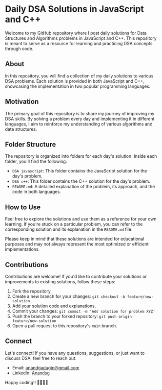 # Daily DSA Solutions in JavaScript and C++

Welcome to my GitHub repository where I post daily solutions for Data Structures and Algorithms problems in JavaScript and C++. This repository is meant to serve as a resource for learning and practicing DSA concepts through code.

## About

In this repository, you will find a collection of my daily solutions to various DSA problems. Each solution is provided in both JavaScript and C++, showcasing the implementation in two popular programming languages.

## Motivation

The primary goal of this repository is to share my journey of improving my DSA skills. By solving a problem every day and implementing it in different languages, I aim to reinforce my understanding of various algorithms and data structures.

## Folder Structure

The repository is organized into folders for each day's solution. Inside each folder, you'll find the following:

- `DSA javascript`: This folder contains the JavaScript solution for the day's problem.
- `DSA c++`: This folder contains the C++ solution for the day's problem.
- `README.md`: A detailed explanation of the problem, its approach, and the code in both languages.

## How to Use

Feel free to explore the solutions and use them as a reference for your own learning. If you're stuck on a particular problem, you can refer to the corresponding solution and its explanation in the `README.md` file.

Please keep in mind that these solutions are intended for educational purposes and may not always represent the most optimized or efficient implementations.

## Contributions

Contributions are welcome! If you'd like to contribute your solutions or improvements to existing solutions, follow these steps:

1. Fork the repository.
2. Create a new branch for your changes: `git checkout -b feature/new-solution`
3. Add your solution code and explanations.
4. Commit your changes: `git commit -m 'Add solution for problem XYZ'`
5. Push the branch to your forked repository: `git push origin feature/new-solution`
6. Open a pull request to this repository's `main` branch.

## Connect

Let's connect! If you have any questions, suggestions, or just want to discuss DSA, feel free to reach out:

- Email: anandgadugin@gmail.com
- LinkedIn: [Anandsg](https://www.linkedin.com/in/anand-gadagin-6a8a96184/)

Happy coding!! 🧑‍💻👩‍💻
